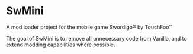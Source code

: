 # SwMini

A mod loader project for the mobile game Swordigo® by TouchFoo™

The goal of SwMini is to remove all unnecessary code from Vanilla, and to extend modding capabilities where possible.